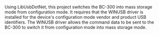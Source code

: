Using LibUsbDotNet, this project switches the BC-300 into mass storage mode from configuration mode. It requires that the WINUSB driver is installed for the device's configuration mode vendor and product USB identifiers. The WINUSB driver allows the command data to be sent to the BC-300 to switch it from configuration mode into mass storage mode.

